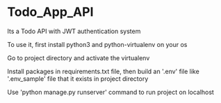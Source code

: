 # Todo_App_API

Its a Todo API with JWT authentication system

To use it, first install python3 and python-virtualenv on your os

Go to project directory and activate the virtualenv

Install packages in requirements.txt file, then build an '.env' file like '.env_sample' file that it exists in project directory

Use 'python manage.py runserver' command to run project on localhost
